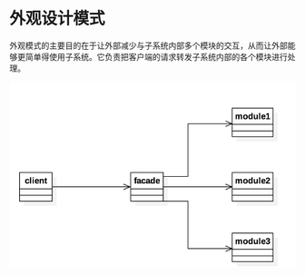 # 外观设计模式

外观模式的主要目的在于让外部减少与子系统内部多个模块的交互，从而让外部能够更简单得使用子系统。它负责把客户端的请求转发子系统内部的各个模块进行处理。

![外观设计模式](/assets/外观模式.png)

